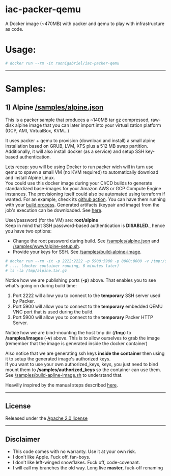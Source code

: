 # iac-packer-qemu
A Docker image (~470MB) with packer and qemu to play with infrastructure as code.


# Usage:
```sh
# docker run --rm -it raonigabriel/iac-packer-qemu
```

-------------------	
# Samples:

## 1) Alpine [/samples/alpine.json](https://github.com/raonigabriel/iac-packer-qemu/blob/master/samples/alpine.json)

This is a packer sample that produces a ~140MB tar gz compressed, raw-disk alpine image that you can later import into your virtualization platform (GCP, AMI, VirtualBox, KVM...)

It uses packer + qemu to provision (download and install) a small alpine installation based on GRUB, LVM, XFS plus a 512 MB swap partition.
\
Additionally, it will also install docker (as a service) and setup SSH key-based authentication.

Lets recap: you will be using Docker to run packer wich will in turn use qemu to spawn a small VM (no KVM required) to automatically download and install Alpine Linux.
\
You could use this docker image during your CI/CD builds to generate standardized base-images for your Amazon AWS or GCP Compute Engine instances. The provisioning itself could also be automated using terraform if wanted.
For an example, check its [github action](https://github.com/raonigabriel/iac-packer-qemu/blob/master/.github/workflows/build-alpine-image.yml). You can have them running with your [build process](https://github.com/raonigabriel/iac-packer-qemu/runs/2101945091?check_suite_focus=true).
Generated artifacts (keypair and image) from the job's execution can be downloaded. See [here](https://github.com/raonigabriel/iac-packer-qemu/actions/runs/648910147).   

User/password (for the VM) are: **root/alpine**
\
Keep in mind that SSH password-based authentication is **DISABLED**., hence you have two options:

* Change the root password during build. See [/samples/alpine.json](https://github.com/raonigabriel/iac-packer-qemu/blob/master/samples/alpine.json#L37) and [/samples/www/alpine-setup.sh](https://github.com/raonigabriel/iac-packer-qemu/blob/master/samples/www/alpine-setup.sh#L20).
* Provide your keys for SSH. See [/samples/build-alpine-image](https://github.com/raonigabriel/iac-packer-qemu/blob/master/samples/build-alpine-image.sh#L13).

```sh
# docker run --rm -it -p 2222:2222 -p 5900:5900 -p 8000:8000 -v /tmp:/samples/images raonigabriel/iac-packer-qemu ./build-alpine-image.sh
# .... (docker container running, 6 minutes later)
# ls -la /tmp/alpine.tar.gz
```
Notice how we are publishing ports (**-p**) above.
That enables you to see what's going on during build time:
1. Port 2222 will allow you to connect to the **temporary** SSH server used by Packer.
2. Port 5900 will allow you to connect to the **temporary** embedded QEMU VNC port that is used during the build.
3. Port 5900 will allow you to connect to the **temporary** Packer HTTP Server.

Notice how we are bind-mounting the host tmp dir (**/tmp**) to **/samples/images**  (**-v**) above. This is to allow ourselves to grab the image (remember that the image is generated inside the docker container) 

Also notice that we are generating ssh keys **inside the container** then using it to setup the generated image's authorized keys.
\
If you want to use your own authorized_keys, keys, you just need to bind mount them to **/samples/authorized_keys** so the container can use them.
\
See [/samples/build-apline-image.sh](https://github.com/raonigabriel/iac-packer-qemu/blob/master/samples/build-alpine-image.sh) to understand that. 

Heavilly inspired by the manual steps described [here](https://riedstra.dev/2019/09/alpine-gcp).

-------------------	

## License

Released under the [Apache 2.0 license](http://www.apache.org/licenses/LICENSE-2.0.html)

-------------------	
## Disclaimer
* This code comes with no warranty. Use it at your own risk.
* I don't like Apple. Fuck off, fan-boys.
* I don't like left-winged snowflakes. Fuck off, code-covenant. 
* I will call my branches the old way. Long live **master**, fuck-off renaming